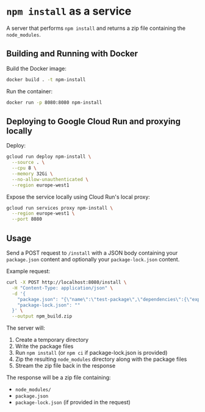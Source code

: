 # `npm install` as a service

A server that performs `npm install` and returns a zip file containing the `node_modules`.

## Building and Running with Docker

Build the Docker image:
```bash
docker build . -t npm-install
```

Run the container:
```bash
docker run -p 8080:8080 npm-install
```

## Deploying to Google Cloud Run and proxying locally

Deploy:

```bash
gcloud run deploy npm-install \
  --source . \
  --cpu 8 \
  --memory 32Gi \
  --no-allow-unauthenticated \
  --region europe-west1
```

Expose the service locally using Cloud Run's local proxy:

```bash
gcloud run services proxy npm-install \
  --region europe-west1 \
  --port 8080
```

## Usage

Send a POST request to `/install` with a JSON body containing your `package.json` content and optionally your `package-lock.json` content.

Example request:
```bash
curl -X POST http://localhost:8080/install \
  -H "Content-Type: application/json" \
  -d '{
    "package.json": "{\"name\":\"test-package\",\"dependencies\":{\"express\":\"^4.17.1\"}}",
    "package-lock.json": ""
  }' \
  --output npm_build.zip
```

The server will:
1. Create a temporary directory
2. Write the package files
3. Run `npm install` (or `npm ci` if package-lock.json is provided)
4. Zip the resulting `node_modules` directory along with the package files
5. Stream the zip file back in the response

The response will be a zip file containing:
- `node_modules/`
- `package.json`
- `package-lock.json` (if provided in the request)
